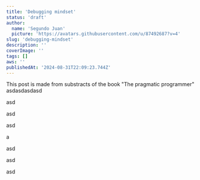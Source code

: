 ```yaml
---
title: 'Debugging mindset'
status: 'draft'
author:
  name: 'Segundo Juan'
  picture: 'https://avatars.githubusercontent.com/u/87492687?v=4'
slug: 'debugging-mindset'
description: ''
coverImage: ''
tags: []
aws: ''
publishedAt: '2024-08-31T22:09:23.744Z'
---
```


This post is made from substracts of the book "The pragmatic programmer" asdasdasdasd

asd

asd

asd

a

asd

asd

asd